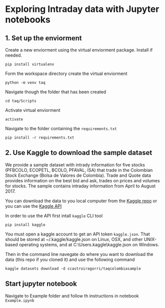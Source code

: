 # Exploring Intraday data with Jupyter notebooks

## 1. Set up the enviorment

Create a new enviorment using the virtual enviorment package. Install if needed.

```
pip install virtualenv
```
Form the workspace directory create the virtual enviorment
```
python -m venv taq
```
Navigate though the folder that has been created
```
cd taq/Scripts
```
Activate virtual enviorment
```
activate
```
Navigate to the folder containing the `requirements.txt`
```
pip install -r requirements.txt
```

## 2. Use Kaggle to download the sample dataset

We provide a sample dataset with intrady information for five stocks (PFBCOLO, ECOPETL, BCOLO, PFAVAL, ISA) that trade in the Colombian Stock Exchange (Bolsa de Valores de Colombia). Trade and Quote data provides information on the best bid and ask, trades on prices and volumes for stocks. The sample contains intraday information from April to August 2017.

You can download the data to you local computer from the [Kaggle repo](https://www.kaggle.com/ccastroiragorri/taqcolombiasample) or you can use the [Kaggle API](https://www.kaggle.com/docs/api)

In order to use the API first intall `kaggle` CLI tool 

```
pip install kaggle
```

You must open a kaggle account to get an API token `kaggle.json`. That should be stored  at ~/.kaggle/kaggle.json on Linux, OSX, and other UNIX-based operating systems, and at C:\Users<Windows-username>.kaggle\kaggle.json on Windows. 

Then in the command line navegate do where you want to download the data (this repo if you cloned it) and use the following command
```
kaggle datasets download -d ccastroiragorri/taqcolombiasample 
```

## Start jupyter notebook

Navigate to Example folder and follow th instructions in notebook `Example.ipynb`











